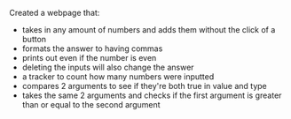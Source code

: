 Created a webpage that:
- takes in any amount of numbers and adds them without the click of a button
- formats the answer to having commas
- prints out even if the number is even
- deleting the inputs will also change the answer
- a tracker to count how many numbers were inputted
- compares 2 arguments to see if they're both true in value and type
- takes the same 2 arguments and checks if the first argument is greater than or equal to the second argument
